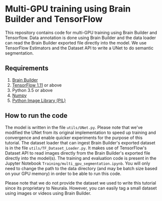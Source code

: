 # Multi-GPU training using Brain Builder and TensorFlow
This repository contains code for multi-GPU training using Brain Builder and Tensorflow. Data annotation is done using Brain Builder and the data loader can read the Brain Builder exported file directly into the model. We use TensorFlow Estimators and the Dataset API to write a UNet to do semantic segmentation. 
## Requirements
1. [Brain Builder](https://info.neurala.com/brain-builder)
2. [TensorFlow 1.11](https://www.tensorflow.org/) or above
3. Python 3.5 or above
4. [Numpy](http://www.numpy.org/) 
5. [Python Image Library (PIL)](https://pillow.readthedocs.io/en/5.3.x/)

## How to run the code
The model is written in the file `utils/UNet.py`. Please note that we've modified the UNet from its original implementation to speed up training and convergence and enable quicker experiments for the purpose of this tutorial.
The dataset loader that can ingest Brain Builder's exported dataset is in the file `utils/TF_Dataset_Loader.py`. It makes use of TensorFlow's Dataset API to read images directly from the Brain Builder's exported file directly into the model(s). 
The training and evaluation code is present in the Jupyter Notebook `Training/multi_gpu_segmentation.ipynb`. You will only need to change the path to the data directory (and may be batch size based on your GPU memory) in order to be able to run this code. 

Please note that we do not provide the dataset we used to write this tutorial since its proprietary to Neurala. However, you can easily tag a small dataset using images or videos using Brain Builder. 

